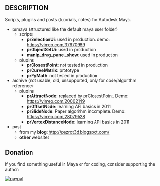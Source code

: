 ## DESCRIPTION
Scripts, plugins and posts (tutorials, notes) for Autodesk Maya. 
* prmaya (structured like the default maya user folder) 
  * scripts
    * __prSelectionUi__: used in production. demo: https://vimeo.com/37670989
    * __prObjectSetUi__: used in production
    * __manip_drag_panel_show__: used in production
  * plugins
    * __prClosestPoint__: not tested in production 
    * __prCurveMatrix__: prototype
    * __prPyMath__: not tested in production
* archive (not usable, old, unsupported, only for code/algorithm reference)
  * plugins
    * __prAttractNode__: replaced by prClosestPoint. Demo: https://vimeo.com/20002149
    * __prOffsetNode__: learning API basics in 2011
    * __prSlideNode__: Paper algorithm incomplete. Demo: https://vimeo.com/28079528
    * __prVertexDistanceNode__: learning API basics in 2011
* post
   * from my __blog__: http://pazrot3d.blogspot.com/
   * __other__ websites


## Donation
If you find something useful in Maya or for coding, consider supporting the author:

[![paypal](https://www.paypalobjects.com/en_US/i/btn/btn_donateCC_LG.gif)](https://www.paypal.com/cgi-bin/webscr?cmd=_s-xclick&hosted_button_id=7X4EJ8Z7NUSQW)
